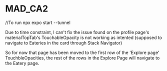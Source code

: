 # MAD_CA2


//To run
npx expo start --tunnel


Due to time constraint, I can't fix the issue found on the profile page's materialTopTab's TouchableOpacity is not working as intented (supposed to navigate to Eateries in the card through Stack Navigator)

So for now that page has been moved to the first row of the 'Explore page' TouchbleOpacities, the rest of the rows in the Explore Page will navigate to the Eatery page.
